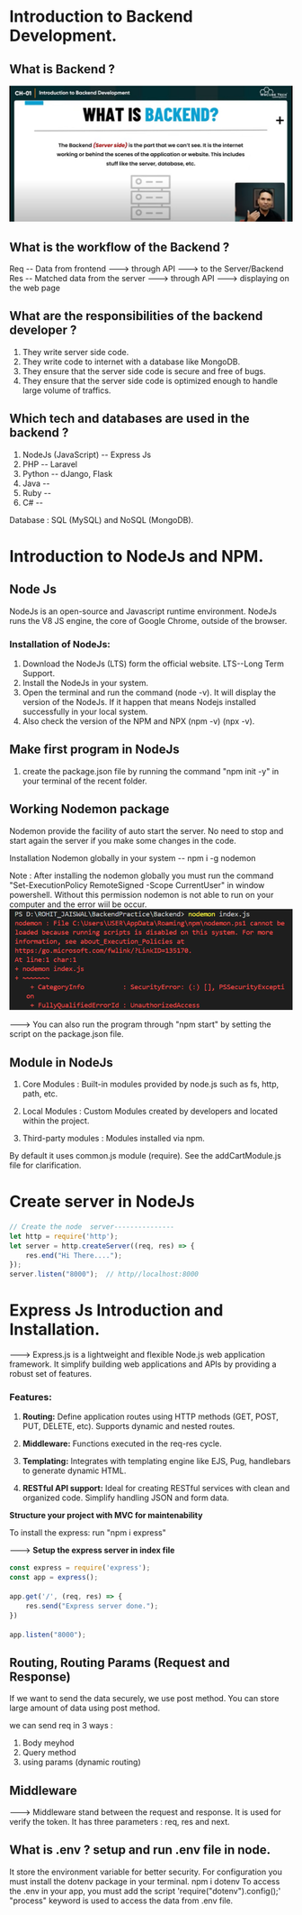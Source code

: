 # Introduction to Backend Development.
## What is Backend ?
![What is backend?](image.png)

## What is the workflow of the Backend ?
Req -- Data from frontend ---> through API ---> to the Server/Backend
Res -- Matched data from the server ---> through API ---> displaying on the web page

## What are the responsibilities of the backend developer ?
1) They write server side code.
2) They write code to internet with a database like MongoDB.
3) They ensure that the server side code is secure and free of bugs.
4) They ensure that the server side code is optimized enough to handle large volume of traffics.

## Which tech and databases are used in the backend ?
1) NodeJs (JavaScript) -- Express Js
2) PHP -- Laravel
3) Python -- dJango, Flask
4) Java -- 
5) Ruby --
6) C# --

Database : SQL (MySQL) and NoSQL (MongoDB).

# Introduction to NodeJs and NPM.
## Node Js
NodeJs is an open-source and Javascript runtime environment. NodeJs runs the V8 JS engine, the core of Google Chrome, outside of the browser.

### Installation of NodeJs: 
1) Download the NodeJs (LTS) form the official website. LTS--Long Term Support.
2) Install the NodeJs in your system. 
3) Open the terminal and run the command (node -v). It will display the version of the NodeJs. If it happen that means Nodejs installed successfully in your local system.
4) Also check the version of the NPM and NPX (npm -v) (npx -v). 

## Make first program in NodeJs 
1) create the package.json file by running the command "npm init -y" in your terminal of the recent folder.

## Working Nodemon package
Nodemon provide the facility of auto start the server. No need to stop and start again the server if you make some changes in the code.

Installation Nodemon globally in your system -- npm i -g nodemon

Note : After installing the nodemon globally you must run the command "Set-ExecutionPolicy RemoteSigned -Scope CurrentUser" in window powershell. Without this permission nodemon is not able to run on your computer and the error wiil be occur.
![Nodemon Error](image-1.png)

---> You can also run the program through "npm start" by setting the script on the package.json file.

## Module in NodeJs
1) Core Modules : Built-in modules provided by node.js such as fs, http, path, etc.

2) Local Modules : Custom Modules created by developers and located within the project.

3) Third-party modules : Modules installed via npm.

By default it uses common.js module (require). See the addCartModule.js file for clarification.

# Create server in NodeJs
```js
// Create the node  server---------------
let http = require('http');
let server = http.createServer((req, res) => {
    res.end("Hi There....");
});
server.listen("8000");  // http//localhost:8000
```

# Express Js Introduction and Installation.
---> Express.js is a lightweight and flexible Node.js web application framework. It simplify building web applications and APIs by providing a robust set of features.

### Features: 
1) **Routing:** Define application routes using HTTP methods (GET, POST, PUT, DELETE, etc). Supports dynamic and nested routes.

2) **Middleware:** Functions executed in the req-res cycle.

3) **Templating:** Integrates with templating engine like EJS, Pug, handlebars to generate dynamic HTML.

4) **RESTful API support:** Ideal for creating RESTful services with clean and organized code. Simplify handling JSON and form data.

**Structure your project with MVC for maintenability**

To install the express: run "npm i express"

---> **Setup the express server in index file**
```js
const express = require('express');
const app = express();

app.get('/', (req, res) => {
    res.send("Express server done.");
})

app.listen("8000");
```

## Routing, Routing Params (Request and Response)
If we want to send the data securely, we use post method. You can store large amount of data using post method.

we can send req in 3 ways :
1) Body meyhod
2) Query method
3) using params (dynamic routing)

## Middleware
---> Middleware stand between the request and response. It is used for verify the token. It has three parameters : req, res and next.

## What is .env ? setup and run .env file in node.
It store the environment variable for better security. For configuration you must install the dotenv package in your terminal. npm i dotenv
To access the .env in your app, you must add the script 'require("dotenv").config();'
"process" keyword is used to access the data from .env file.